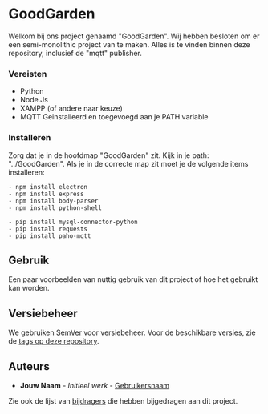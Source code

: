 # GoodGarden

Welkom bij ons project genaamd "GoodGarden". Wij hebben besloten om er een semi-monolithic project van te maken. Alles is te vinden binnen deze repository, inclusief de "mqtt" publisher.

### Vereisten

 * Python
 * Node.Js
 * XAMPP (of andere naar keuze)
 * MQTT Geinstalleerd en toegevoegd aan je PATH variable

### Installeren

Zorg dat je in de hoofdmap "GoodGarden" zit. Kijk in je path: "../GoodGarden". Als je in de correcte map zit moet je de volgende items installeren:

    - npm install electron
    - npm install express
    - npm install body-parser
    - npm install python-shell

    - pip install mysql-connector-python
    - pip install requests
    - pip install paho-mqtt

## Gebruik

Een paar voorbeelden van nuttig gebruik van dit project of hoe het gebruikt kan worden.

## Versiebeheer

We gebruiken [SemVer](http://semver.org/) voor versiebeheer. Voor de beschikbare versies, zie de [tags op deze repository](https://example.com/tags).

## Auteurs

* **Jouw Naam** - *Initieel werk* - [Gebruikersnaam](https://example.com/)

Zie ook de lijst van [bijdragers](https://example.com/contributors) die hebben bijgedragen aan dit project.

